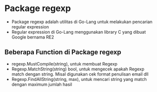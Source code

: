 # Package regexp

- Package regexp adalah utilitas di Go-Lang untuk melakukan pencarian regular expression
- Regular expression di Go-Lang menggunakan library C yang dibuat Google bernama RE2

## Beberapa Function di Package regexp

- regexp.MustCompile(string), untuk membuat Regexp
- Regexp.MatchString(string) bool, untuk mengecek apakah Regexp match dengan string. Misal digunakan cek format penulisan email dll
- Regexp.FindAllString(string, max), untuk mencari string yang match dengan maximum jumlah hasil
